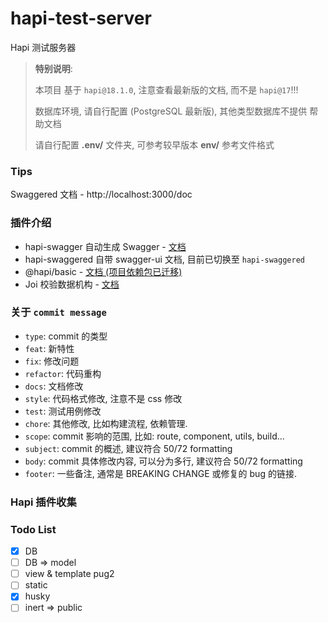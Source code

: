 # hapi-test-server
Hapi 测试服务器
> **特别说明**:
>
> 本项目 基于 `hapi@18.1.0`, 注意查看最新版的文档, 而不是 `hapi@17`!!!
>
> 数据库环境, 请自行配置 (PostgreSQL 最新版), 其他类型数据库不提供 帮助文档
>
> 请自行配置 **.env/** 文件夹, 可参考较早版本 **env/** 参考文件格式

### Tips
Swaggered 文档 - http://localhost:3000/doc

### 插件介绍
* hapi-swagger 自动生成 Swagger - [文档](https://github.com/glennjones/hapi-swagger/blob/master/optionsreference.md)
* hapi-swaggered 自带 swagger-ui 文档, 目前已切换至 `hapi-swaggered`
* @hapi/basic - [文档 (项目依赖包已迁移)](https://www.npmjs.com/package/@hapi/basic)
* Joi 校验数据机构 - [文档]()

### 关于 `commit message`
* `type`: commit 的类型
* `feat`: 新特性
* `fix`: 修改问题
* `refactor`: 代码重构
* `docs`: 文档修改
* `style`: 代码格式修改, 注意不是 css 修改
* `test`: 测试用例修改
* `chore`: 其他修改, 比如构建流程, 依赖管理.
* `scope`: commit 影响的范围, 比如: route, component, utils, build...
* `subject`: commit 的概述, 建议符合 50/72 formatting
* `body`: commit 具体修改内容, 可以分为多行, 建议符合 50/72 formatting
* `footer`: 一些备注, 通常是 BREAKING CHANGE 或修复的 bug 的链接.

### Hapi 插件收集

### Todo List
- [x] DB
- [ ] DB => model
- [ ] view & template pug2
- [ ] static
- [x] husky
- [ ] inert => public
